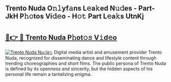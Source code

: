 ## Trento Nuda O𝚗𝚕yf𝚊ns L𝚎a𝚔ed N𝚞𝚍es - Part-JkH P𝚑𝚘tos Vi𝚍𝚎o - H𝚘𝚝 Part L𝚎a𝚔s UtnKj

# <h2><a href="http://kfel2sq.oniu.top/?m=Trento+Nuda">🔗👉 🔴 Trento Nuda P𝚑ot𝚘𝚜 V𝚒d𝚎o</a></h2>

[![Trento Nuda Nu𝚍e𝚜](https://i.imgur.com/0qMVB7G.gif)](http://kfel2sq.oniu.top/?m=Trento+Nuda)
Digital media artist and amusement provider Trento Nuda, recognized for disseminating dance and lifestyle content through trending choreographies and short films. The public persona of Trento Nuda is defined by its openness and sincerity, but the hidden aspects of his personal life remain a tantalizing enigma.  
